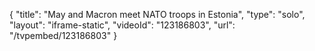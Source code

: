 {
    "title": "May and Macron meet NATO troops in Estonia",
    "type": "solo",
    "layout": "iframe-static",
    "videoId": "123186803",
    "url": "\/tvpembed\/123186803"
}